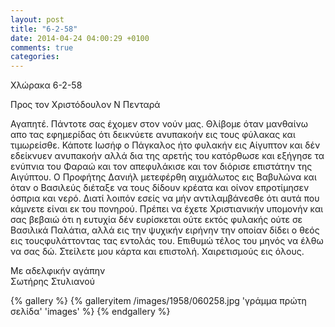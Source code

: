 ```yaml
---
layout: post
title: "6-2-58"
date: 2014-04-24 04:00:29 +0100
comments: true
categories: 
---
```


Χλώρακα 6-2-58

Προς τον Χριστόδουλον Ν Πενταρά

Αγαπητέ. Πάντοτε σας έχομεν στον νούν μας. Θλίβομε όταν μανθαίνω απο τας εφημερίδας ότι δεικνύετε ανυπακοήν εις τους φύλακας και τιμωρείσθε. Κάποτε Ιωσήφ ο Πάγκαλος ήτο φυλακήν εις Αίγυπτον και δέν εδείκνυεν ανυπακοήν αλλά δια της αρετής του κατόρθωσε και εξήγησε τα ενύπνια του Φαραώ και τον απεφυλάκισε και τον διόρισε επιστάτην της Αιγύπτου. Ο Προφήτης Δανιήλ μετεφέρθη αιχμάλωτος εις Βαβυλώνα και όταν ο Βασιλεύς διέταξε να τους δίδουν κρέατα και οίνον επροτίμησεν όσπρια και νερό. Διατί λοιπόν εσείς να μήν αντιλαμβάνεσθε ότι αυτά που κάμνετε είναι εκ του πονηρού. Πρέπει να έχετε Χριστιανικήν υπομονήν και σας βεβαιώ ότι η ευτυχία δέν ευρίσκεται ούτε εκτός φυλακής ούτε σε Βασιλικά Παλάτια, αλλά εις την ψυχικήν ειρήνην την οποίαν δίδει ο θεός εις τουςφυλάττοντας τας εντολάς του. Επιθυμώ τέλος του μηνός να έλθω να σας δώ. Στείλετε μου κάρτα και επιστολή. Χαιρετισμούς εις όλους.

Με αδελφικήν αγάπην<br/>
Σωτήρης Στυλιανού


{% gallery %}
  {% galleryitem /images/1958/060258.jpg 'γράμμα πρώτη σελίδα' 'images' %}
{% endgallery %}
